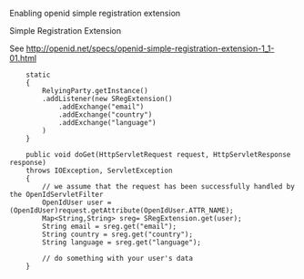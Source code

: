 Enabling openid simple registration extension

Simple Registration Extension

See http://openid.net/specs/openid-simple-registration-extension-1_1-01.html

```
    static
    {
        RelyingParty.getInstance()
        .addListener(new SRegExtension()
            .addExchange("email")
            .addExchange("country")
            .addExchange("language")
        )
    }
    
    public void doGet(HttpServletRequest request, HttpServletResponse response)
    throws IOException, ServletException
    {
        // we assume that the request has been successfully handled by the OpenIdServletFilter
        OpenIdUser user = (OpenIdUser)request.getAttribute(OpenIdUser.ATTR_NAME);
        Map<String,String> sreg= SRegExtension.get(user);
        String email = sreg.get("email");
        String country = sreg.get("country");
        String language = sreg.get("language");
        
        // do something with your user's data
    }
```